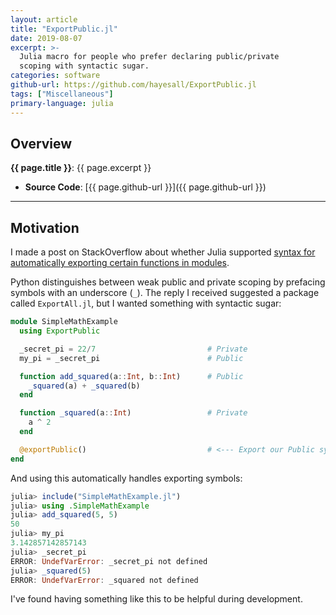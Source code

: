 ```yaml
---
layout: article
title: "ExportPublic.jl"
date: 2019-08-07
excerpt: >-
  Julia macro for people who prefer declaring public/private
  scoping with syntactic sugar.
categories: software
github-url: https://github.com/hayesall/ExportPublic.jl
tags: ["Miscellaneous"]
primary-language: julia
---
```


## Overview

**{{ page.title }}**: {{ page.excerpt }}

- **Source Code**: [{{ page.github-url }}]({{ page.github-url }})

---

## Motivation

I made a post on StackOverflow about whether Julia supported
[syntax for automatically exporting certain functions in modules](https://stackoverflow.com/questions/67548496/syntax-to-automatically-export-functions-in-a-julia-module).

Python distinguishes between weak public and private scoping by
prefacing symbols with an underscore (`_`). The reply I received
suggested a package called `ExportAll.jl`, but I wanted
something with syntactic sugar:

```julia
module SimpleMathExample
  using ExportPublic

  _secret_pi = 22/7                         # Private
  my_pi = _secret_pi                        # Public

  function add_squared(a::Int, b::Int)      # Public
    _squared(a) + _squared(b)
  end

  function _squared(a::Int)                 # Private
    a ^ 2
  end

  @exportPublic()                           # <--- Export our Public symbols
end
```

And using this automatically handles exporting symbols:

```julia
julia> include("SimpleMathExample.jl")
julia> using .SimpleMathExample
julia> add_squared(5, 5)
50
julia> my_pi
3.142857142857143
julia> _secret_pi
ERROR: UndefVarError: _secret_pi not defined
julia> _squared(5)
ERROR: UndefVarError: _squared not defined
```

I've found having something like this to be helpful during development.
